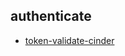 
## authenticate
- [token-validate-cinder](https://godleon.github.io/osp_test_results/0.2.74/authenticate/token-validate-cinder.html)

